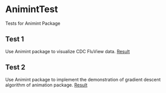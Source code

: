 # AnimintTest

Tests for Animint Package

## Test 1

Use Animint package to visualize CDC FluView data. [Result](http://tonytsai.name/FluView/index.html)

## Test 2

Use Animint package to implement the demonstration of gradient descent algorithm of animation package. [Result](http://bl.ocks.org/caijun/raw/de9e0af9f5ce2ca3fb43/)
